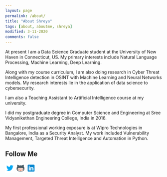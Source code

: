 ```yaml
---
layout: page
permalink: /about/
title: "About Shreya"
tags: [about, aboutme, shreya]
modified: 3-11-2020
comments: false
---
```


<!---Hi I’m Bhavesh, I studied electronics engineering but I’ve been interested in machine learning. I made this website to post some of the videos that I’ve created and to serve as a portfolio of sorts. Besides that I enjoy photography, cricket.
-->

<!---I am a Data Scientist based out of Mumbai, India. Currently working at Cuddle.ai where I focus on building time series anomaly detection algorithms. My primary interests include Computer Vision, Machine Learning, Deep Learning.
-->

At present I am a Data Science Graduate student at the University of New Haven in Connecticut, US. My primary interests include Natural Language Processing, Machine Learning, Deep Learning.

Along with my course curriculum, I am also doing research in Cyber Threat Intelligence detection in OSINT with Machine Learning and Neural Networks models. My research interests lie in the application of data science to cybersecurity. 

I am also a Teaching Assistant to Artificial Intelligence course at my university.

I did my postgraduate degree in Computer Science and Engineering at Sree Vidyanikethan Engineering College, India in 2016.

My first professional working exposure is at Wipro Technologies in Bangalore, India as a Security Analyst. My work included Vulnerability Management, Targeted Threat Intelligence and Automation in Python. 

## Follow Me
<a href="https://twitter.com/shreyagopal" target="_blank"><img class="ai-subscribed-social-icon" src="/assets/images/tw.png" width="30"></a>
<a href="https://github.com/shreyagopal" target="_blank"><img class="ai-subscribed-social-icon" src="/assets/images/gthb.png" width="30"></a>
<a href="https://www.linkedin.com/in/shreya-gopal-sundari-03a56519a" target="_blank"><img class="ai-subscribed-social-icon" src="/assets/images/lnkdn.png" width="30"></a>
